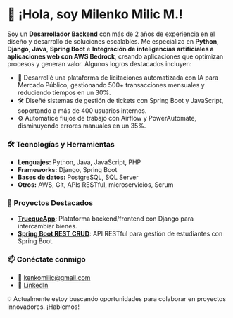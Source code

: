 # 👋 ¡Hola, soy Milenko Milic M.!

Soy un **Desarrollador Backend** con más de 2 años de experiencia en el diseño y desarrollo de soluciones escalables. Me especializo en **Python**, **Django**, **Java**, **Spring Boot** e **Integración de inteligencias artificiales a aplicaciones web con AWS Bedrock**, creando aplicaciones que optimizan procesos y generan valor. Algunos logros destacados incluyen:

- 🚀 Desarrollé una plataforma de licitaciones automatizada con IA para Mercado Público, gestionando 500+ transacciones mensuales y reduciendo tiempos en un 30%.
- 🛠️ Diseñé sistemas de gestión de tickets con Spring Boot y JavaScript, soportando a más de 400 usuarios internos.
- ⚙️ Automatice flujos de trabajo con Airflow y PowerAutomate, disminuyendo errores manuales en un 35%.

### 🛠️ Tecnologías y Herramientas
- **Lenguajes:** Python, Java, JavaScript, PHP  
- **Frameworks:** Django, Spring Boot  
- **Bases de datos:** PostgreSQL, SQL Server  
- **Otros:** AWS, Git, APIs RESTful, microservicios, Scrum  

### 🌟 Proyectos Destacados
- **[TruequeApp](https://github.com/milenkomilic/trueque-app)**: Plataforma backend/frontend con Django para intercambiar bienes.
- **[Spring Boot REST CRUD](https://github.com/milenkomilic/springboot-rest-crud)**: API RESTful para gestión de estudiantes con Spring Boot.

### 📫 Conéctate conmigo
- 📧 [kenkomilic@gmail.com](mailto:kenkomilic@gmail.com)  
- 🔗 [LinkedIn](https://linkedin.com/in/milenkomilic)  

💡 Actualmente estoy buscando oportunidades para colaborar en proyectos innovadores. ¡Hablemos!
